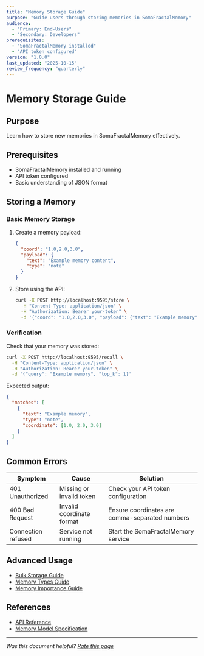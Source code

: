 ```yaml
---
title: "Memory Storage Guide"
purpose: "Guide users through storing memories in SomaFractalMemory"
audience:
  - "Primary: End-Users"
  - "Secondary: Developers"
prerequisites:
  - "SomaFractalMemory installed"
  - "API token configured"
version: "1.0.0"
last_updated: "2025-10-15"
review_frequency: "quarterly"
---
```


# Memory Storage Guide

## Purpose
Learn how to store new memories in SomaFractalMemory effectively.

## Prerequisites
- SomaFractalMemory installed and running
- API token configured
- Basic understanding of JSON format

## Storing a Memory

### Basic Memory Storage
1. Create a memory payload:
   ```json
   {
     "coord": "1.0,2.0,3.0",
     "payload": {
       "text": "Example memory content",
       "type": "note"
     }
   }
   ```

2. Store using the API:
   ```bash
   curl -X POST http://localhost:9595/store \
     -H "Content-Type: application/json" \
     -H "Authorization: Bearer your-token" \
     -d '{"coord": "1.0,2.0,3.0", "payload": {"text": "Example memory", "type": "note"}}'
   ```

### Verification
Check that your memory was stored:
```bash
curl -X POST http://localhost:9595/recall \
  -H "Content-Type: application/json" \
  -H "Authorization: Bearer your-token" \
  -d '{"query": "Example memory", "top_k": 1}'
```

Expected output:
```json
{
  "matches": [
    {
      "text": "Example memory",
      "type": "note",
      "coordinate": [1.0, 2.0, 3.0]
    }
  ]
}
```

## Common Errors
| Symptom | Cause | Solution |
|---------|-------|----------|
| 401 Unauthorized | Missing or invalid token | Check your API token configuration |
| 400 Bad Request | Invalid coordinate format | Ensure coordinates are comma-separated numbers |
| Connection refused | Service not running | Start the SomaFractalMemory service |

## Advanced Usage
- [Bulk Storage Guide](./bulk-storage.md)
- [Memory Types Guide](./memory-types.md)
- [Memory Importance Guide](./importance-scoring.md)

## References
- [API Reference](../development-manual/api-reference.md)
- [Memory Model Specification](../technical-manual/memory-model.md)

---
*Was this document helpful? [Rate this page](feedback-url)*

